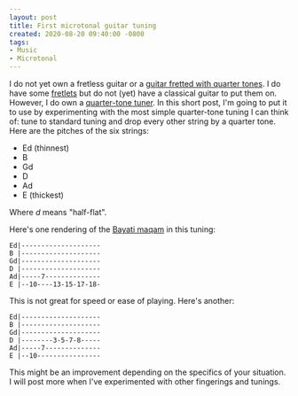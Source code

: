 ```yaml
---
layout: post
title: First microtonal guitar tuning
created: 2020-08-20 09:40:00 -0800
tags:
- Music
- Microtonal
---
```

I do not yet own a fretless guitar or a [guitar fretted with quarter tones][marrakesh]. I do have some [fretlets][fretlet] but do not (yet) have a classical guitar to put them on. However, I do own a [quarter-tone tuner][rohab]. In this short post, I'm going to put it to use by experimenting with the most simple quarter-tone tuning I can think of: tune to standard tuning and drop every other string by a quarter tone. Here are the pitches of the six strings:

* Ed (thinnest)
* B
* Gd
* D
* Ad
* E (thickest)

Where _d_ means "half-flat".

Here's one rendering of the [Bayati maqam][bayati] in this tuning:

```
Ed|--------------------
B |--------------------
Gd|--------------------
D |--------------------
Ad|-----7--------------
E |--10----13-15-17-18-
```

This is not great for speed or ease of playing. Here's another:

```
Ed|--------------------
B |--------------------
Gd|--------------------
D |--------3-5-7-8-----
Ad|-----7--------------
E |--10----------------
```

This might be an improvement depending on the specifics of your situation. I will post more when I've experimented with other fingerings and tunings.

[bayati]: https://www.maqamworld.com/en/maqam/bayati.php
[fretlet]: https://fretlet.com/
[marrakesh]: https://www.revelationguitars.co.uk/guitar/marrakesh-quarter-tone/
[rohab]: http://www.soutazin.ir/Products/Rohab.aspx
[tabmaker]: https://www.acousterr.com/tabmaker
